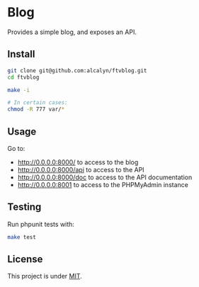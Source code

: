 Blog
====

Provides a simple blog, and exposes an API.


## Install

``` bash
git clone git@github.com:alcalyn/ftvblog.git
cd ftvblog

make -i

# In certain cases:
chmod -R 777 var/*
```


## Usage

Go to:

- http://0.0.0.0:8000/ to access to the blog
- http://0.0.0.0:8000/api to access to the API
- http://0.0.0.0:8000/doc to access to the API documentation
- http://0.0.0.0:8001 to access to the PHPMyAdmin instance


## Testing

Run phpunit tests with:

``` bash
make test
```


## License

This project is under [MIT](LICENSE).
